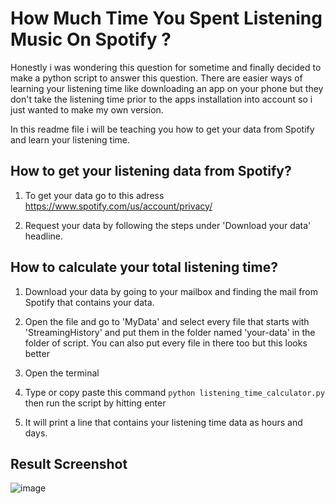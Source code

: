# How Much Time You Spent Listening Music On Spotify ?
Honestly i was wondering this question for sometime and finally decided to make a python script to answer this question. 
There are easier ways of learning your listening time like downloading an app on your phone but they don't take the listening time prior to the apps installation into account so i just wanted to make my own version.

In this readme file i will be teaching you how to get your data from Spotify and learn your listening time.
## How to get your listening data from Spotify?
1. To get your data go to this adress https://www.spotify.com/us/account/privacy/

2. Request your data by following the steps under 'Download your data' headline.

## How to calculate your total listening time?
1. Download your data by going to your mailbox and finding the mail from Spotify that contains your data.

2. Open the file and go to 'MyData' and select every file that starts with 'StreamingHistory' and put them in the folder named 'your-data' in the folder of script. You can also put every file in there too but this looks better

3. Open the terminal 

4. Type or copy paste this command ```python listening_time_calculator.py``` then run the script by hitting enter 

5. It will print a line that contains your listening time data as hours and days.

## Result Screenshot
![image](https://user-images.githubusercontent.com/25200573/218332185-544babb2-94f9-4e96-b7ae-2e4a3295e38a.png)
